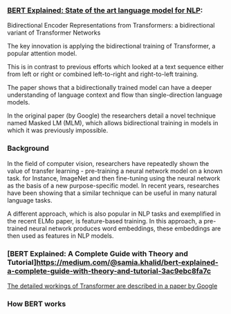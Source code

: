 ### [BERT Explained: State of the art language model for NLP](https://towardsdatascience.com/bert-explained-state-of-the-art-language-model-for-nlp-f8b21a9b6270):


Bidirectional Encoder Representations from Transformers: a bidirectional variant of Transformer Networks

The key innovation is applying the bidirectional training of Transformer, a popular attention model.

This is in contrast to previous efforts which looked at a text sequence either from left or right or combined left-to-right and right-to-left training.

The paper shows that a bidirectionally trained model can have a deeper understanding of language context and flow than single-direction language models.

In the original paper (by Google) the researchers detail a novel technique named Masked LM (MLM), which allows bidirectional training in models in which it was previously impossible.

### Background

In the field of computer vision, researchers have repeatedly shown the value of transfer learning - pre-training a neural network model on a known task. for Instance, ImageNet and then fine-tuning using the neural network as the basis of a new purpose-specific model. 
In recent years, researches have been showing that a similar technique can be useful in many natural language tasks.

A different approach, which is also popular in NLP tasks and exemplified in the recent ELMo paper, is feature-based training. In this approach, a pre-trained neural network produces word embeddings, these embeddings are then used as features in NLP models.


### [BERT Explained: A Complete Guide with Theory and Tutorial]https://medium.com/@samia.khalid/bert-explained-a-complete-guide-with-theory-and-tutorial-3ac9ebc8fa7c
[The detailed workings of Transformer are described in a paper by Google](https://arxiv.org/pdf/1706.03762.pdf)
### How BERT works
